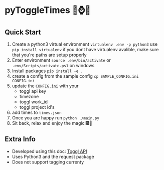 # pyToggleTimes 🐍⌚📅

## Quick Start

1. Create a python3 virtual environment `virtualenv .env -p python3` use `pip install virtualenv` if you dont have virtualenv avalible, make sure that you're paths are setup properly
2. Enter environment `source .env/bin/activate` or `.env/Scripts/activate.ps1` on windows
3. Install packages `pip install -e .`
4. create a config from the sample config `cp SAMPLE_CONFIG.ini CONFIG.ini`
5. update the `CONFIG.ini` with your
   - toggl api key
   - timezone
   - toggl work_id
   - toggl project id's
6. add times to `times.json`
7. Once you are happy run `python ./main.py`
8. Sit back, relax and enjoy the magic 🎆🎇

## Extra Info

- Developed using this doc: [Toggl API](https://github.com/toggl/toggl_api_docs/blob/master/toggl_api.md)
- Uses Python3 and the request package
- Does not support tagging currenty
